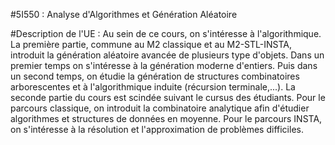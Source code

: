 #5I550 : Analyse d'Algorithmes et Génération Aléatoire

#Description de l'UE :
Au sein de ce cours, on s'intéresse à l'algorithmique. La première partie, commune au M2 classique et au M2-STL-INSTA, introduit la génération aléatoire avancée de plusieurs type d'objets. Dans un premier temps on s'intéresse à la génération moderne d'entiers. Puis dans un second temps, on étudie la génération de structures combinatoires arborescentes et à l'algorithmique induite (récursion terminale,...).
La seconde partie du cours est scindée suivant le cursus des étudiants. Pour le parcours classique, on introduit la combinatoire analytique afin d'étudier algorithmes et structures de données en moyenne. Pour le parcours INSTA, on s'intéresse à la résolution et l'approximation de problèmes difficiles.
